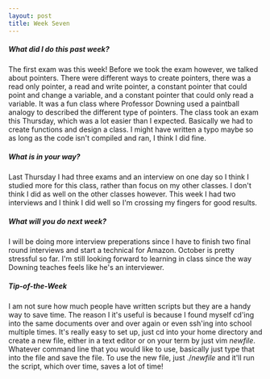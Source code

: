 ```yaml
---
layout: post
title: Week Seven
---
```


##### What did I do this past week?
The first exam was this week! Before we took the exam however, we talked about pointers. There were different ways to create
pointers, there was a read only pointer, a read and write pointer, a constant pointer that could point and change a variable, and
a constant pointer that could only read a variable. It was a fun class where Professor Downing used a paintball analogy to
described the different type of pointers. The class took an exam this Thursday, which was a lot easier than I expected. Basically
we had to create functions and design a class. I might have written a typo maybe so as long as the code isn't compiled and ran,
I think I did fine.

##### What is in your way?
Last Thursday I had three exams and an interview on one day so I think I studied more for this class, rather than focus on my other
classes. I don't think I did as well on the other classes however. This week I had two interviews and I think I did well so
I'm crossing my fingers for good results.


##### What will you do next week?
I will be doing more interview preperations since I have to finish two final round interviews and start a technical for 
Amazon. October is pretty stressful so far. I'm still looking forward to learning in class since the way Downing teaches feels
like he's an interviewer.


##### Tip-of-the-Week
I am not sure how much people have written scripts but they are a handy way to save time. The reason I it's useful is because I
found myself cd'ing into the same documents over and over again or even ssh'ing into school multiple times. It's really easy to
set up, just cd into your home directory and create a new file, either in a text editor or on your term by just vim *newfile*.
Whatever command line that you would like to use, basically just type that into the file and save the file. To use the new file,
just ./*newfile* and it'll run the script, which over time, saves a lot of time!
